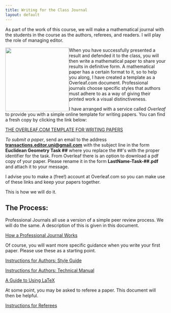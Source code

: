 ```yaml
---
title: Writing for the Class Journal
layout: default
---
```



As part of the work of this course, we will make a mathematical journal with
the students in the course as the authors, referees, and readers. I will play
the role of managing editor.

<img src="{{ site.baseurl }}/images/teg_cover1.png" height="200" style="float:left;">

When you have successfully presented a result and defended it to the class,
you will then write a mathematical paper to share your results in definitive
form. A mathematical paper has a certain format to it, so to help you along,
I have created a template as a Overleaf.com document. Professional journals
choose specific styles that authors must adhere to as a way of giving their
printed work a visual distinctiveness.


I have arranged with a service called _Overleaf_ to provide you with a simple
online template for writing papers. You can find a fresh copy by clicking the
link below:

[THE OVERLEAF.COM TEMPLATE FOR WRITING PAPERS][template]


_To submit a paper_, send an email to the address **transactions.editor.uni@gmail.com**
with the subject line in the form **Euclidean Geometry Task ##** where you
replace the ##'s with the proper identifier for the task. From Overleaf there
is an option to download a pdf copy of your paper. Please rename it in the form
**LastName-Task-##.pdf** and attach it to your message.

I advise you to make a (free!) account at Overleaf.com so you can make use
of these links and keep your papers together.

This is how we will do it.

## The Process:

Professional Journals all use a version of a simple peer review process. We
will do the same. A description of this is given in this document.

[How a Professional Journal Works][prof-journ]

Of course, you will want more specific guidance when you write your first
paper. Please use these as a starting point.

[Instructions for Authors: Style Guide][style]

[Instructions for Authors: Technical Manual][technical-manual]

[A Guide to Using LaTeX][latex]

At some point, you may be asked to referee a paper. This document will then
be helpful.

[Instructions for Referees][referee]

<p><br /></p>

[template]: https://www.overleaf.com/docs?template=transactions
[prof-journ]: {{site.baseurl}}/writing/how-a-journal-works.html
[style]: {{site.baseurl}}/writing/style-guide.html
[technical-manual]: {{site.baseurl}}/writing/tech-manual.html
[referee]: {{site.baseurl}}/writing/instructions-for-referees.html
[latex]: https://www.overleaf.com/latex/templates/a-quick-guide-to-latex/fghqpfgnxggz#.VKRdl4rF99o
